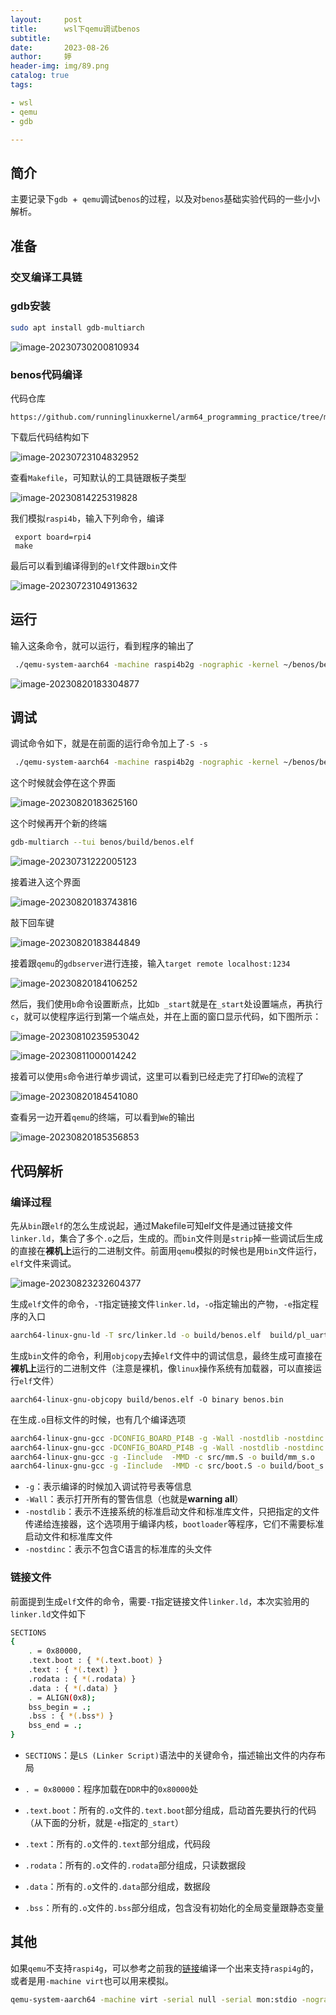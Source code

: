```yaml
---
layout:     post   				   
title:      wsl下qemu调试benos			
subtitle:  
date:       2023-08-26				
author:     婷                              
header-img: img/89.png 
catalog: true 						
tags:								

- wsl
- qemu
- gdb

---
```




## 简介

主要记录下`gdb `+` qemu`调试`benos`的过程，以及对`benos`基础实验代码的一些小小解析。



## 准备

### 交叉编译工具链



### gdb安装

```bash
sudo apt install gdb-multiarch
```

![image-20230730200810934](https://raw.githubusercontent.com/copyright1999/image-typora-markdown/main/wsl_qemu_benos/image-20230730200810934.png)





### benos代码编译

代码仓库

```
https://github.com/runninglinuxkernel/arm64_programming_practice/tree/main/chapter_2/lab01_hello_benos/BenOS
```

下载后代码结构如下

![image-20230723104832952](https://raw.githubusercontent.com/copyright1999/image-typora-markdown/main/wsl_qemu_benos/image-20230723104832952.png)



查看`Makefile`，可知默认的工具链跟板子类型

![image-20230814225319828](https://raw.githubusercontent.com/copyright1999/image-typora-markdown/main/wsl_qemu_benos/image-20230814225319828.png)



我们模拟`raspi4b`，输入下列命令，编译

```text
 export board=rpi4
 make
```



最后可以看到编译得到的`elf`文件跟`bin`文件

![image-20230723104913632](https://raw.githubusercontent.com/copyright1999/image-typora-markdown/main/wsl_qemu_benos/image-20230723104913632.png)





## 运行

输入这条命令，就可以运行，看到程序的输出了

```bash
 ./qemu-system-aarch64 -machine raspi4b2g -nographic -kernel ~/benos/benos.bin 
```



![image-20230820183304877](https://raw.githubusercontent.com/copyright1999/image-typora-markdown/main/wsl_qemu_benos/image-20230820183304877.png)



## 调试

调试命令如下，就是在前面的运行命令加上了`-S -s`

```bash
 ./qemu-system-aarch64 -machine raspi4b2g -nographic -kernel ~/benos/benos.bin -S -s
```



这个时候就会停在这个界面

![image-20230820183625160](https://raw.githubusercontent.com/copyright1999/image-typora-markdown/main/wsl_qemu_benos/image-20230820183625160.png)



这个时候再开个新的终端

```bash
gdb-multiarch --tui benos/build/benos.elf
```



![image-20230731222005123](https://raw.githubusercontent.com/copyright1999/image-typora-markdown/main/wsl_qemu_benos/image-20230731222005123.png)

接着进入这个界面

![image-20230820183743816](https://raw.githubusercontent.com/copyright1999/image-typora-markdown/main/wsl_qemu_benos/image-20230820183743816.png)



敲下回车键

![image-20230820183844849](https://raw.githubusercontent.com/copyright1999/image-typora-markdown/main/wsl_qemu_benos/image-20230820183844849.png)



接着跟`qemu`的`gdbserver`进行连接，输入`target remote localhost:1234`

![image-20230820184106252](https://raw.githubusercontent.com/copyright1999/image-typora-markdown/main/wsl_qemu_benos/image-20230820184106252.png)



然后，我们使用`b`命令设置断点，比如`b _start`就是在`_start`处设置端点，再执行`c`，就可以使程序运行到第一个端点处，并在上面的窗口显示代码，如下图所示：

![image-20230810235953042](https://raw.githubusercontent.com/copyright1999/image-typora-markdown/main/wsl_qemu_benos/image-20230810235953042.png)



![image-20230811000014242](https://raw.githubusercontent.com/copyright1999/image-typora-markdown/main/wsl_qemu_benos/image-20230811000014242.png)



接着可以使用`s`命令进行单步调试，这里可以看到已经走完了打印`We`的流程了

![image-20230820184541080](https://raw.githubusercontent.com/copyright1999/image-typora-markdown/main/wsl_qemu_benos/image-20230820184541080.png)



查看另一边开着`qemu`的终端，可以看到`We`的输出

![image-20230820185356853](https://raw.githubusercontent.com/copyright1999/image-typora-markdown/main/wsl_qemu_benos/image-20230820185356853.png)





## 代码解析

### 编译过程

先从`bin`跟`elf`的怎么生成说起，通过Makefile可知elf文件是通过链接文件`linker.ld`，集合了多个`.o`之后，生成的。而`bin`文件则是`strip`掉一些调试后生成的直接在**裸机上**运行的二进制文件。前面用`qemu`模拟的时候也是用`bin`文件运行，`elf`文件来调试。

![image-20230823232604377](https://raw.githubusercontent.com/copyright1999/image-typora-markdown/main/wsl_qemu_benos/image-20230823232604377.png)



生成`elf`文件的命令，`-T`指定链接文件`linker.ld`，`-o`指定输出的产物，`-e`指定程序的入口

```bash
aarch64-linux-gnu-ld -T src/linker.ld -o build/benos.elf  build/pl_uart_c.o build/kernel_c.o build/mm_s.o build/boot_s.o -e _start
```



生成`bin`文件的命令，利用`objcopy`去掉`elf`文件中的调试信息，最终生成可直接在**裸机上**运行的二进制文件（注意是裸机，像`linux`操作系统有加载器，可以直接运行`elf`文件）

```
aarch64-linux-gnu-objcopy build/benos.elf -O binary benos.bin
```



在生成`.o`目标文件的时候，也有几个编译选项

```bash
aarch64-linux-gnu-gcc -DCONFIG_BOARD_PI4B -g -Wall -nostdlib -nostdinc -Iinclude -MMD -c src/pl_uart.c -o build/pl_uart_c.o
aarch64-linux-gnu-gcc -DCONFIG_BOARD_PI4B -g -Wall -nostdlib -nostdinc -Iinclude -MMD -c src/kernel.c -o build/kernel_c.o
aarch64-linux-gnu-gcc -g -Iinclude  -MMD -c src/mm.S -o build/mm_s.o
aarch64-linux-gnu-gcc -g -Iinclude  -MMD -c src/boot.S -o build/boot_s.o
```



- `-g`：表示编译的时候加入调试符号表等信息
- `-Wall`：表示打开所有的警告信息（也就是**warning all**）
- `-nostdlib`：表示不连接系统的标准启动文件和标准库文件，只把指定的文件传递给连接器，这个选项用于编译内核，`bootloader`等程序，它们不需要标准启动文件和标准库文件
- `-nostdinc`：表示不包含C语言的标准库的头文件



### 链接文件

前面提到生成`elf`文件的命令，需要`-T`指定链接文件`linker.ld`，本次实验用的`linker.ld`文件如下

```bash
SECTIONS
{
	. = 0x80000,
	.text.boot : { *(.text.boot) }
	.text : { *(.text) }
	.rodata : { *(.rodata) }
	.data : { *(.data) }
	. = ALIGN(0x8);
	bss_begin = .;
	.bss : { *(.bss*) } 
	bss_end = .;
}
```



- `SECTIONS`：是`LS (Linker Script)`语法中的关键命令，描述输出文件的内存布局

- `. = 0x80000`：程序加载在`DDR`中的`0x80000`处
- `.text.boot`：所有的`.o`文件的`.text.boot`部分组成，启动首先要执行的代码（从下面的分析，就是`-e`指定的`_start`）
- `.text`：所有的`.o`文件的`.text`部分组成，代码段
- `.rodata`：所有的`.o`文件的`.rodata`部分组成，只读数据段

- `.data`：所有的`.o`文件的`.data`部分组成，数据段
- `.bss`：所有的`.o`文件的`.bss`部分组成，包含没有初始化的全局变量跟静态变量





## 其他

如果`qemu`不支持`raspi4g`，可以参考之前我的[链接](https://copyright1999.github.io/2023/08/08/wsl%E7%9A%84qemu%E6%94%AF%E6%8C%81raspi4/)编译一个出来支持`raspi4g`的，或者是用`-machine virt`也可以用来模拟。

```bash
qemu-system-aarch64 -machine virt -serial null -serial mon:stdio -nographic -kernel benos/build/benos.bin -S -s
```



